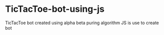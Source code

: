 # TicTacToe-bot-using-js
TicTacToe bot created using alpha beta puring algorithm
JS is use to create bot
